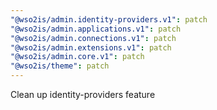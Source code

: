 ```yaml
---
"@wso2is/admin.identity-providers.v1": patch
"@wso2is/admin.applications.v1": patch
"@wso2is/admin.connections.v1": patch
"@wso2is/admin.extensions.v1": patch
"@wso2is/admin.core.v1": patch
"@wso2is/theme": patch
---
```


Clean up identity-providers feature
